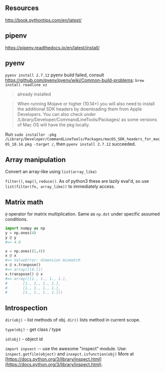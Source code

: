 ## Resources

http://book.pythontips.com/en/latest/

## pipenv

https://pipenv.readthedocs.io/en/latest/install/

## pyenv

`pyenv install 2.7.12`
pyenv build failed, consult https://github.com/pyenv/pyenv/wiki/Common-build-problems:
`brew install readline xz`
> already installed

> When running Mojave or higher (10.14+) you will also need to install the additional SDK headers by downloading them from Apple Developers. You can also check under /Library/Developer/CommandLineTools/Packages/ as some versions of Mac OS will have the pkg locally.

Run `sudo installer -pkg /Library/Developer/CommandLineTools/Packages/macOS_SDK_headers_for_macOS_10.14.pkg -target /`, then `pyenv install 2.7.12` succeeded.

## Array manipulation

Convert an array-like using `list(array_like)`

`filter()`, `map()`, `reduce()`. As of python3 these are lazily eval'd, so use `list(filter(fn, array_like))` to immediately access.

## Matrix math

`@` operator for matrix multiplication. Same as `np.dot` under specific assumed conditions.

```python
import numpy as np
y = np.ones(4)
y @ y
#=> 4.0

x = np.ones((1,4))
x @ x
#=> ValueError: dimension mismatch
x @ x.tranpose()
#=> array([[4.]])
x.transpose() @ x
#=> array([[1., 1., 1., 1.],
#       [1., 1., 1., 1.],
#       [1., 1., 1., 1.],
#       [1., 1., 1., 1.]])
```

## Introspection

`dir(obj)` - list methods of obj. `dir()` lists method in current scope.

`type(obj)` - get class / type

`id(obj)` - object id

`import inpsect` -- use the awesome "inspect" module. Use: `inspect.getfile(object)` and `insepct.isfunction(obj)` More at [https://docs.python.org/3/library/inspect.html](https://docs.python.org/3/library/inspect.html).
